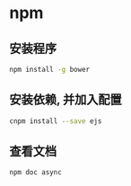 # npm

## 安装程序

```bash
npm install -g bower
```


## 安装依赖, 并加入配置

```bash
cnpm install --save ejs
```

## 查看文档

```bash
npm doc async
```
